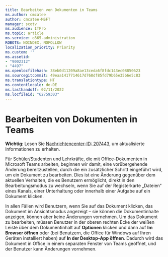 ```yaml
---
title: Bearbeiten von Dokumenten in Teams
ms.author: cmcatee
author: cmcatee-MSFT
manager: scotv
ms.audience: ITPro
ms.topic: article
ms.service: o365-administration
ROBOTS: NOINDEX, NOFOLLOW
localization_priority: Priority
ms.custom: ''
ms.assetid:
- "9002312"
- "4497"
ms.openlocfilehash: 38eb0d11209a8ae13ceda6f8fdc143ec08850623
ms.sourcegitcommit: 49eaa1417714617d768df85fd79b65e35b6e5c83
ms.translationtype: HT
ms.contentlocale: de-DE
ms.lasthandoff: 02/11/2022
ms.locfileid: "62759303"
---
```

# <a name="editing-documents-in-teams"></a>Bearbeiten von Dokumenten in Teams

**Wichtig**: Lesen Sie [Nachrichtencenter-ID: 207443](https://admin.microsoft.com/Adminportal/Home?source=applauncher#MessageCenter?id=MC207443), um aktualisierte Informationen zu erhalten. 

Für Schüler/Studenten und Lehrkräfte, die mit Office-Dokumenten in Microsoft Teams arbeiten, beginnen wir damit, eine vorübergehende Änderung bereitzustellen, durch die ein zusätzlicher Schritt eingeführt wird, um ein Dokument zu bearbeiten. Dies ist eine Änderung gegenüber dem aktuellen Verhalten, die es Benutzern ermöglicht, direkt in den Bearbeitungsmodus zu wechseln, wenn Sie auf der Registerkarte „Dateien“ eines Kanals, einer Unterhaltung oder innerhalb einer Aufgabe auf ein Dokument klicken.

In allen Fällen wird Benutzern, wenn Sie auf das Dokument klicken, das Dokument im Ansichtsmodus angezeigt – sie können die Dokumentinhalte anzeigen, können aber keine Änderungen vornehmen. Um das Dokument zu bearbeiten, müssen Benutzer in der oberen rechten Ecke der weißen Leiste über dem Dokumentinhalt auf **Optionen** klicken und dann auf **Im Browser öffnen** oder (bei Benutzern, die Office für Windows auf Ihren Geräten installiert haben) auf **In der Desktop-App öffnen**. Dadurch wird das Dokument in Office in einem separaten Fenster von Teams geöffnet, und der Benutzer kann Änderungen vornehmen.
